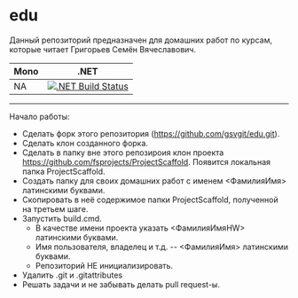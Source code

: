 # edu

Данный репозиторий предназначен для домашних работ по курсам, которые читает Григорьев Семён Вячеславович.

| Mono | .NET |
|------|-----------------------------|
| NA | [![.NET Build Status](https://img.shields.io/appveyor/ci/gsvgit/edu/master.svg)](https://ci.appveyor.com/project/gsvgit/edu) |


-----------------------------

Начало работы:
* Сделать форк этого репозитория (https://github.com/gsvgit/edu.git).
* Сделать клон созданного форка.
* Сделать в папку вне этого репозироия клон проекта https://github.com/fsprojects/ProjectScaffold. Появится локальная папка ProjectScaffold.
* Создать папку для своих домашних работ с именем <ФамилияИмя> латинскими буквами.
* Скопировать в неё содержимое папки ProjectScaffold, полученной на третьем шаге.
* Запустить build.cmd.
  * В качестве имени проекта указать <ФамилияИмяHW> латинскими буквами.
  * Имя пользователя, владелец и т.д. -- <ФамилияИмя> латинскими буквами.
  * Репозиторий НЕ инициализировать.
* Удалить .git и .gitattributes
* Решать задачи и не забывать делать pull request-ы.
